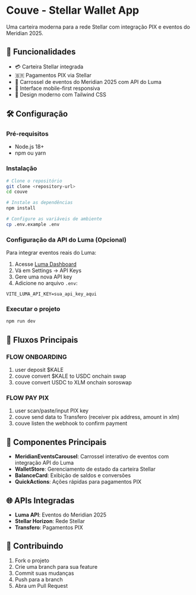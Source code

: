# Couve - Stellar Wallet App

Uma carteira moderna para a rede Stellar com integração PIX e eventos do Meridian 2025.

## 🚀 Funcionalidades

- 💳 Carteira Stellar integrada
- 🇧🇷 Pagamentos PIX via Stellar
- 🎉 Carrossel de eventos do Meridian 2025 com API do Luma
- 📱 Interface mobile-first responsiva
- 🌟 Design moderno com Tailwind CSS

## 🛠️ Configuração

### Pré-requisitos
- Node.js 18+
- npm ou yarn

### Instalação

```bash
# Clone o repositório
git clone <repository-url>
cd couve

# Instale as dependências
npm install

# Configure as variáveis de ambiente
cp .env.example .env
```

### Configuração da API do Luma (Opcional)

Para integrar eventos reais do Luma:

1. Acesse [Luma Dashboard](https://lu.ma/dashboard)
2. Vá em Settings → API Keys
3. Gere uma nova API key
4. Adicione no arquivo `.env`:

```env
VITE_LUMA_API_KEY=sua_api_key_aqui
```

### Executar o projeto

```bash
npm run dev
```

## 📱 Fluxos Principais

### FLOW ONBOARDING

1. user deposit $KALE
2. couve convert $KALE to USDC onchain swap
3. couve convert USDC to XLM onchain soroswap

### FLOW PAY PIX
 
1. user scan/paste/input PIX key
2. couve send data to Transfero (receiver pix address, amount in xlm)
3. couve listen the webhook to confirm payment

## 🎨 Componentes Principais

- **MeridianEventsCarousel**: Carrossel interativo de eventos com integração API do Luma
- **WalletStore**: Gerenciamento de estado da carteira Stellar
- **BalanceCard**: Exibição de saldos e conversões
- **QuickActions**: Ações rápidas para pagamentos PIX

## 🌐 APIs Integradas

- **Luma API**: Eventos do Meridian 2025
- **Stellar Horizon**: Rede Stellar
- **Transfero**: Pagamentos PIX

## 🤝 Contribuindo

1. Fork o projeto
2. Crie uma branch para sua feature
3. Commit suas mudanças
4. Push para a branch
5. Abra um Pull Request

